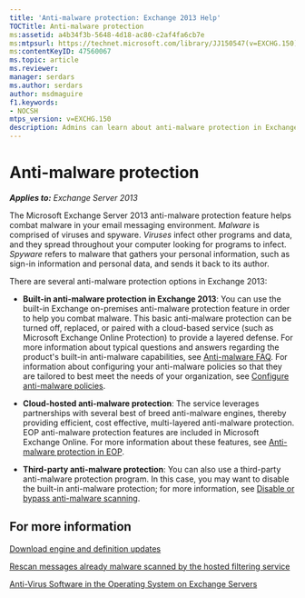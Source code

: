 ```yaml
---
title: 'Anti-malware protection: Exchange 2013 Help'
TOCTitle: Anti-malware protection
ms:assetid: a4b34f3b-5648-4d18-ac80-c2af4fa6cb7e
ms:mtpsurl: https://technet.microsoft.com/library/JJ150547(v=EXCHG.150)
ms:contentKeyID: 47560067
ms.topic: article
ms.reviewer: 
manager: serdars
ms.author: serdars
author: msdmaguire
f1.keywords:
- NOCSH
mtps_version: v=EXCHG.150
description: Admins can learn about anti-malware protection in Exchange 2013.
---
```


# Anti-malware protection

_**Applies to:** Exchange Server 2013_

The Microsoft Exchange Server 2013 anti-malware protection feature helps combat malware in your email messaging environment. _Malware_ is comprised of viruses and spyware. _Viruses_ infect other programs and data, and they spread throughout your computer looking for programs to infect. _Spyware_ refers to malware that gathers your personal information, such as sign-in information and personal data, and sends it back to its author.

There are several anti-malware protection options in Exchange 2013:

- **Built-in anti-malware protection in Exchange 2013**: You can use the built-in Exchange on-premises anti-malware protection feature in order to help you combat malware. This basic anti-malware protection can be turned off, replaced, or paired with a cloud-based service (such as Microsoft Exchange Online Protection) to provide a layered defense. For more information about typical questions and answers regarding the product's built-in anti-malware capabilities, see [Anti-malware FAQ](anti-malware-faq-exchange-2013-help.md). For information about configuring your anti-malware policies so that they are tailored to best meet the needs of your organization, see [Configure anti-malware policies](configure-anti-malware-policies-exchange-2013-help.md).

- **Cloud-hosted anti-malware protection**: The service leverages partnerships with several best of breed anti-malware engines, thereby providing efficient, cost effective, multi-layered anti-malware protection. EOP anti-malware protection features are included in Microsoft Exchange Online. For more information about these features, see [Anti-malware protection in EOP](/microsoft-365/security/office-365-security/anti-malware-protection).

- **Third-party anti-malware protection**: You can also use a third-party anti-malware protection program. In this case, you may want to disable the built-in anti-malware protection; for more information, see [Disable or bypass anti-malware scanning](disable-or-bypass-anti-malware-scanning-exchange-2013-help.md).

## For more information

[Download engine and definition updates](download-engine-and-definition-updates-exchange-2013-help.md)

[Rescan messages already malware scanned by the hosted filtering service](rescan-messages-already-malware-scanned-by-the-hosted-filtering-service-exchange-2013-help.md)

[Anti-Virus Software in the Operating System on Exchange Servers](anti-virus-software-in-the-operating-system-on-exchange-servers-exchange-2013-help.md)
